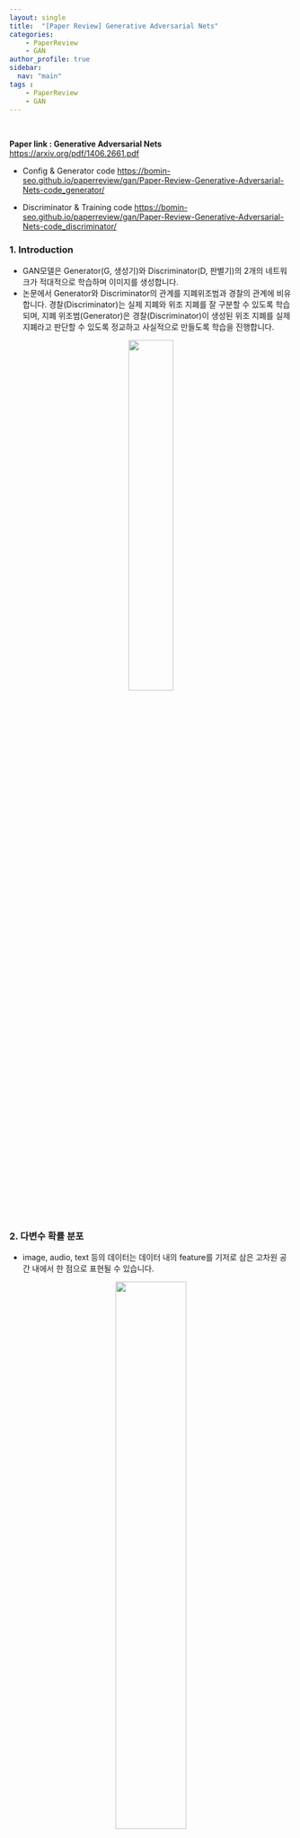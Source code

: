 ```yaml
---
layout: single
title:  "[Paper Review] Generative Adversarial Nets"
categories: 
    - PaperReview
    - GAN
author_profile: true
sidebar:
  nav: "main"
tags : 
    - PaperReview
    - GAN
---
```

<br>

**Paper link : Generative Adversarial Nets**
 <https://arxiv.org/pdf/1406.2661.pdf>

 - Config & Generator code
 <https://bomin-seo.github.io/paperreview/gan/Paper-Review-Generative-Adversarial-Nets-code_generator/>

 - Discriminator & Training code
 <https://bomin-seo.github.io/paperreview/gan/Paper-Review-Generative-Adversarial-Nets-code_discriminator/>

### 1. Introduction
- GAN모델은 Generator(G, 생성기)와 Discriminator(D, 판별기)의 2개의 네트워크가 적대적으로 학습하며 이미지를 생성합니다.
- 논문에서 Generator와 Discriminator의 관계를 지폐위조범과 경찰의 관계에 비유합니다. 경찰(Discriminator)는 실제 지폐와 위조 지폐를 잘 구분할 수 있도록 학습되며, 지폐 위조범(Generator)은 경찰(Discriminator)이 생성된 위조 지폐를 실제 지폐라고 판단할 수 있도록 정교하고 사실적으로 만들도록 학습을 진행합니다.
<p align='center'><img src = "https://github.com/Bomin-Seo/Bomin-Seo.github.io/assets/94039896/b4b452d4-c932-40ee-a65f-43dbfa4f8204" height="40%" width = "40%"/></p>

### 2. 다변수 확률 분포
- image, audio, text 등의 데이터는 데이터 내의 feature를 기저로 삼은 고차원 공간 내에서 한 점으로 표현될 수 있습니다. 
<p align='center'><img src = "https://github.com/Bomin-Seo/Bomin-Seo.github.io/assets/94039896/5e9d2e01-6a4b-46fc-b332-e2c86958e506" height="50%" width = "50%"/></p>

- 고차원 공간에서 한 점으로 표현된 데이터를 근사한 모델은 평균이나 분산과 같은 통계값을 가지게 되며, GAN 모델은 각각의 Class에 대한 데이터의 분포를 학습합니다.
<p align='center'><img src = "https://github.com/Bomin-Seo/Bomin-Seo.github.io/assets/94039896/ac8fbf23-09ea-4332-8b00-2375b2a7f428" height="50%" width = "50%"/></p>

- Generator는 실제와 유사한 데이터를 생성하고자 하며, 이는 생성되는 데이터가 실제 데이터의 feature를 잘 반영하고 있어야함을 의미합니다.
- 실제 데이터의 feature에 noise를 삽입하여 생성되는 데이터가 실제 데이터에서 흔히 보이는 형태, 즉 다변수확률분포상의 확률이 높은 지점의 통계치를 반영한다면 더 사실적인 결과물을 생성할 수 있습니다.
- 따라서 GAN Model의 목적은 학습을 진행하며 실제 데이터의 통계치를 학습하는, 실제 데이터의 분포를 근사하는 모델을 만드는 것입니다.

### 3. GAN Model
<p align='center'><img src = "https://github.com/Bomin-Seo/Bomin-Seo.github.io/assets/94039896/2e113653-df44-40da-a3ea-14121d172132" height="70%" width = "70%"/></p>

#### 3.1. Objective function
- GAN 모델의 목적함수는 다음과 같습니다.
<p align='center'><img src = "https://github.com/Bomin-Seo/Bomin-Seo.github.io/assets/94039896/980c840a-e2b1-49fa-96b4-550a8ce60b80" height="90%" width = "90%"/></p>
- 목적함수 V(D,G)는 판별기(D) 관점에서 높은 값을 가질 수 있도록 학습됩니다.
  - D(x)는 입력된 x가 실제 데이터일 확률을 반환합니다. 이상적으로는, x가 실제 데이터에서 sampling된 데이터라면 1의 값을, 생성된 이미지에서 sampling된 허구의 데이터라면 0의 값을 반환합니다.
  - $$x \sim p_{data(x)}$$는 실제 데이터의 분포에서 데이터 x를 sampling한다는 의미입니다. 목적함수가 D의 관점에서 높은 값을 도출해야하므로 $$E_{x\sim p_{data}(x)}[logD(x)]$$는 실제 데이터 분포에서 sampling된 데이터에 대해서 높은 값인 1에 가까운 값을 반환할 수 있도록 학습이 진행됨을 의미합니다.

- 목적함수 V(D,G)는 생성기(G) 관점에서 낮은 값을 가질 수 있도록 학습됩니다.
    - 생성기(G)는 Latent vector, noise vector를 입력받아 실제 데이터를 변형하여 데이터를 생성합니다. $$z\sim p_z(z)$$는 noise z를 sampling함을 의미하며, G(z)는 생성기가 noise를 입력받아 데이터를 생성함을 의미합니다.
    - $$E_{z\sim p_z(z)}[log(1-D(G(z))]$$는 noise z를 입력받아 생성된 이미지를 판별기(D)에 의해 판별되는 과정을 의미합니다. 생성기(G)의 관점에서 목적함수는 작은 값을 가져야하므로 1-D(G(z))가 작은 값을 가지도록, 즉 D(G(z))가 1에 가까운 큰 값을 가지도록 학습됩니다. 
    - 따라서, noise z의 입력으로 생성된 이미지를 판별기(D)가 실제 데이터 분포에서 sampling되었다고 착각할 수 있을 만큼 사실적이고 정교하게 만들어지도록 설정되며, 앞서 말씀드린 대로 판별기(D) 관점에서 목적함수는 큰 값을 가져야하므로 생성된 허구의 데이터를 허구의 데이터라 분류하여 0에 가까운 값을 반환할 수 있도록 학습됩니다.

#### 3.2 그래프 표현
- 목적 함수를 그래프로 표현하면 다음과 같이 표현될 수 있습니다.
    - blue line : Disciriminative distribution (판별기 반환값의 분포)
    - black line : 실제 데이터의 분포
    - green line : Generative distribution (생성된 데이터의 분포)
<p align='center'><img src = "https://github.com/Bomin-Seo/Bomin-Seo.github.io/assets/94039896/0eb45deb-39a4-430e-a620-950079e97c4f" height="90%" width = "90%"/></p>

- 학습 초기(a)에 생성된 데이터의 분포는 실제 데이터의 분포와 차이가 크며 판별기 또한 부분적으로 정확한 판별을 시행합니다.
- 학습이 진행되며(b),(c) 생성된 데이터의 분포는 실제 데이터의 분포와 점차 유사해지도록 학습됩니다.
- 이상적으로, 학습이 충분히 이루어진 상황(d)에서는 판별기가 실제 데이터와 생성된 데이터를 구분하지 못하는 상태,  D(x) = 0.5의 값이 반환하도록 학습됩니다.

### 4. 이론적 증명

#### 명제1 : optimal D는 G가 고정되어있을 때, $$D^*_G(x) = \frac{p_{data}(x)}{p_{data}(x) + p_g(x)}$$로 수렴한다.
- GAN 모델의 목적함수인
<p align='center'><img src = "https://github.com/Bomin-Seo/Bomin-Seo.github.io/assets/94039896/d70891f5-faed-461a-8ae3-75da5d96adae" height="90%" width = "90%"/></p>
  는 다음과 같이 변환될 수 있습니다.

<p align='center'><img src = "https://github.com/Bomin-Seo/Bomin-Seo.github.io/assets/94039896/eee5cd70-3048-4342-9da5-7bdab421f3cd" height="90%" width = "90%"/></p>

> 연속 변수의 기대값
- $$E[X] = \int xf(x)dx$$

- 목적함수는 D의 관점에서 최대의 값을 가져야하며, D의 Optimal은 마지막으로 변환된 식의 극대값을 가지게 됩니다.
- 마지막으로 변환된 목적함수의 식은 $$Alog(x) + Blog(1-x)$$의 형태이며 이 형태의 식의 극대값은 $$\frac{A}{A+B}$$를 가지게 됩니다. 따라서 Optimal D는 $$D^*_G(x) = \frac{p_{data}(x)}{p_{data}(x) + p_g(x)}$$의 값을 가지게 됩니다.

> - $$y = Alog(x) + Blog(1-x)\\$$
> - $$y' = \frac{A}{x} - \frac{B}{1-x} = \frac{A - Ax - Bx}{x(1 - x)}\\$$
> - $$x = \frac{A}{A+B}$$

#### 명제2 : Global optimum은 $$p_g = p_{data}$$
- 명제는 두 데이터 분포의 차이와 관련되어 있으며, 두 데이터 분포의 차이를 나타내는 것에는 KL Divergence와 JSD 등이 있습니다. GAN 모델에서는 JSD를 이용하여 명제를 증명합니다.

>#### Entropy
> - 정보 이론에서 정보량, 무질성의 정도를 나타냅니다.
> - Entropy는 $$H(P) = -\sum^N_{i=1}E_{P\sim X}[h(x)] = -\sum^N_{i=1}p_ilogp_i$$ (N : Class 개수, $$p_i$$ :발생확률)로 표현되며 entropy의 값이 0에 가까울수록 정보량이 작음을 의미합니다.
> 예를 들어 모든 경우의 발생 확률이 같은 경우, 즉 불확실성이 큰 경우는 Entropy의 값이 커지며 이 데이터에서 얻을 수 있는 정보량이 큼을 의미합니다.

>#### Cross Entropy
> - ML/DL에서 알고 있는 실제 데이터의 분포 P와 예측 모델을 통해 구한 데이터의 분포 Q를 이용하여 Entropy를 구하고, 이를 통해 예측 모델이 실제 데이터의 분포와 유사해지도록 학습하는 과정에 사용됩니다.
> - Cross Entropy는 $$H(P, Q) = -E_{X\sim P}[-logQ(x)] = -\sum_x P(x)logQ(x)$$로 표현됩니다.

>#### KL Divergence
> - 서로 다른 두 분포의 차이를 측정하는데 사용됩니다.
> - $$D_{KL}(P||Q) = \sum_x P(x)\log(\frac{P(x)}{Q(x)})$$
의 식을 통해 두 분포의 차이를 구하게 됩니다.
> - 식을 $$D_{KL}(P||Q) = -H(P,P) + H(P,Q)$$
로 변환할 수 있으며 두 데이터 분포의 정보량, 즉 H(P, Q)는 $$D_{KL}(P||Q) + H(P)$$
로 표현할 수 있습니다.

>#### JSD(Jenson-Shanon divergence)
> - M을 확률 분포 P, Q의 평균이라고 할 때, JSD는 다음과 같이 표현할 수 있습니다.
> - $$JSD(P||Q) = \frac{1}{2}KL(P||M) + \frac{1}{2}KL(Q||M)$$
> - M이 P와 Q의 평균값이므로 KL Divergence와는 다르게 대칭적이고, 거리의 개념을 적용할 수 있습니다.
  
- D의 관점에서 V의 값을 최대로 만드는 함수를 새로이 C(G)로 정의한다면, 명제 1의 결론을 적용하여 다음과 같이 식을 표현할 수 있습니다.
<p align='center'><img src = "https://github.com/Bomin-Seo/Bomin-Seo.github.io/assets/94039896/864ccc8d-7019-4fc4-99c7-bba91156d394" height="90%" width = "90%"/></p>

- GAN 모델에서는 명제를 증명하기 위하여 JSD를 사용합니다. JSD를 적용한 수식의 편의를 위하여 각각의 식에 log2를 더하고 다시 2log2(=log4)를 빼는 과정을 거쳐 다음과 같은 식을 얻습니다.

<p align='center'><img src = "https://github.com/Bomin-Seo/Bomin-Seo.github.io/assets/94039896/10e3b7f6-cdb1-4edc-b4a5-e080e781bda8" height="90%" width = "90%"/></p>

- 중간 과정을 제외하면 $$C(G) = -log4 + 2D_{JSD}(p_{data}||p_g)$$의 식을 얻을 수 있습니다.  
C(G)는 목적함수를 새롭게 정의한 함수이며 G의 관점에서 목적함수를 작게 만드는 과정이 남아있습니다.
- 위에서 언급한 바대로, JSD는 거리의 개념을 적용할 수 있기에 $$D_{JSD}(p_{data}||p_g)$$는 0을 최소값으로 가질 수 있습니다. 
0을 최소값으로 가지게 되면 G와 D의 관점에서 Global optimum을 가지게 됩니다.
- 따라서 $$D_{JSD}(p_{data}||p_g)$$가 0이 되는 지점, 
$$p_g = p_{data}$$일 때 GAN모델은 Global optimum을 가지게 됩니다.
